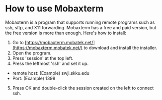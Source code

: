 # How to use Mobaxterm

Mobaxterm is a program that supports running remote programs such as ssh, sftp, and X11 forwarding. Mobaxterm has a free and paid version, but the free version is more than enough. Here's how to install:

1. Go to [https://mobaxterm.mobatek.net/](https://mobaxterm.mobatek.net/) to download and install the installer.
2. Open the program. 
3. Press 'session' at the top left.
4. Press the leftmost 'ssh' and set it up.
- remote host: (Example) swji.skku.edu
- Port: (Example) 1398
5. Press OK and double-click the session created on the left to connect ssh.